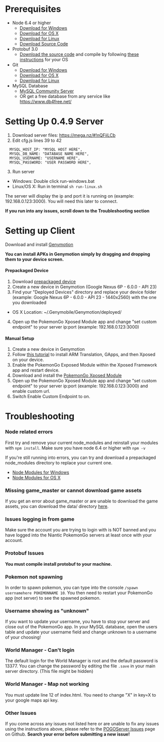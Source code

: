 # Prerequisites
* Node 6.4 or higher
  * [Download for Windows](https://nodejs.org/dist/v6.4.0/node-v6.4.0-x64.msi)
  * [Download for OS X](https://nodejs.org/dist/v6.4.0/node-v6.4.0.pkg)
  * [Download for Linux](https://nodejs.org/dist/v6.4.0/node-v6.4.0-linux-x64.tar.xz)
  * [Download Source Code](https://nodejs.org/dist/v6.4.0/node-v6.4.0.tar.gz)
* Protobuf 3.0
  * [Download the source code](https://github.com/google/protobuf/releases/download/v3.0.0/protobuf-cpp-3.0.0.zip) and compile by following [these instructions](https://github.com/google/protobuf/blob/master/src/README.md) for your OS
* Git
  * [Download for Windows](https://git-scm.com/download/win)
  * [Download for OS X](https://git-scm.com/download/mac)
  * [Download for Linux](https://git-scm.com/download/linux)
* MySQL Database
  * [MySQL Community Server](http://dev.mysql.com/downloads/mysql/)
  * OR get a free database from any service like https://www.db4free.net/



# Setting Up 0.4.9 Server

1. Download server files: https://mega.nz/#!nQFiiLCb
2. Edit cfg.js lines 39 to 42
```
  MYSQL_HOST_IP: "MYSQL HOST HERE",
  MYSQL_DB_NAME: "DATABASE NAME HERE",
  MYSQL_USERNAME: "USERNAME HERE",
  MYSQL_PASSWORD: "USER PASSWORD HERE",
```
3. Run server 
  * Windows: Double click run-windows.bat
  * Linux/OS X: Run in terminal ```sh run-linux.sh```


The server will display the ip and port it is running on (example: 192.168.0.123:3000). You will need this later to connect.

**If you run into any issues, scroll down to the Troubleshooting section**

# Setting up Client

Download and install [Genymotion](https://www.genymotion.com/download/)

**You can install APKs in Genymotion simply by dragging and dropping them to your device screen.**

#### Prepackaged Device
1. Download [prepackaged device](https://mega.nz/#!2cEygawZ)
2. Create a new device in Genymotion (Google Nexus 6P - 6.0.0 - API 23)
3. Find your "Deployed Devices" directory and replace your device folder (example: Google Nexus 6P - 6.0.0 - API 23 - 1440x2560) with the one you downloaded
  * OS X Location: ~/.Genymobile/Genymotion/deployed/
4. Open up the PokemonGo Xposed Module app and change "set custom endpoint" to your server ip:port (example: 192.168.0.123:3000) 

#### Manual Setup
1. Create a new device in Genymotion
2. Follow [this tutorial](http://forum.xda-developers.com/android/general/guide-genymotion-play-store-supersu-t3396840) to install ARM Translation, GApps, and then Xposed on your device.
3. Enable the PokemonGo Exposed Module within the Xposed Framework app and restart device. 
4. Download and install the [PokemonGo Xposed Module](https://github.com/rastapasta/pokemon-go-xposed/releases/download/v2.2/PokemonGoXposed.apk)
5. Open up the PokemonGo Xposed Module app and change "set custom endpoint" to your server ip:port (example: 192.168.0.123:3000) and enable custom url.
6. Switch Enable Custom Endpoint to on.




# Troubleshooting

### Node related errors
First try and remove your current node_modules and reinstall your modules with ```npm install```. Make sure you have node 6.4 or higher with ```npm -v```

If you're still running into errors, you can try and download a prepackaged node_modules directory to replace your current one. 
* [Node Modules for Windows](https://mega.nz/#!SUUDXBZQ)
* [Node Modules for OS X](https://mega.nz/#!DNUTzB5K)

### Missing game_master or cannot download game assets
If you get an error about game_master or are unable to download the game assets, you can download the data/ directory [here](https://mega.nz/#!uNUWQCqS).

### Issues logging in from game
Make sure the account you are trying to login with is NOT banned and you have logged into the Niantic PokemonGo servers at least once with your account. 

### Protobuf Issues
**You must compile install protobuf to your machine.**

### Pokemon not spawning
In order to spawn pokemon, you can type into the console ```/spawn usernamehere POKEMONNAME 10```. You then need to restart your PokemonGo app (not server) to see the spawned pokemon.

### Username showing as "unknown"
If you want to update your username, you have to stop your server and close out of the PokemonGo app. In your MySQL database, open the users table and update your username field and change unknown to a username of your choosing!

### World Manager - Can't login
The default login for the World Manager is root and the default password is 13377. You can change the password by editing the file ```.save``` in your main server directory. (This file might be hidden)

### World Manager - Map not working
You must update line 12 of index.html. You need to change "X" in key=X to your google maps api key.

### Other Issues
If you come across any issues not listed here or are unable to fix any issues using the instructions above, please refer to the [POGOServer Issues](https://github.com/maierfelix/POGOserver/issues?utf8=%E2%9C%93&q=is%3Aissue) page on Github. **Search your error before submitting a new issue!**

